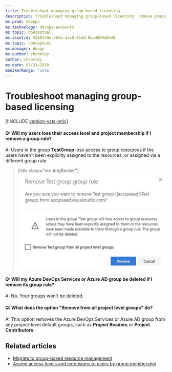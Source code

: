 ```yaml
---
title: Troubleshoot managing group-based licensing
description: Troubleshoot managing group-based licensing: remove group, remove group rule, user access level, and project membership
ms.prod: devops
ms.technology: devops-accounts
ms.topic: conceptual
ms.assetid: 5288549e-30cb-4ac0-81dd-8ba4890e8448
ms.topic: conceptual
ms.manager: douge
ms.author: chcomley
author: chcomley
ms.date: 03/21/2018
monikerRange: 'vsts'
---
```


# Troubleshoot managing group-based licensing

[!INCLUDE [version-vsts-only](../../_shared/version-vsts-only.md)]

#### Q: Will my users lose their access level and project membership if I remove a group rule?

A: Users in the group **TestGroup** lose access to group resources if the users haven't been explicitly assigned to the resources, or assigned via a different group rule.

> [!div class="mx-imgBorder"]
![remove-test-group-group-rule-managing_group-based-licensing](_img/faq/remove-test-group-rule.png)

#### Q: Will my Azure DevOps Services or Azure AD group be deleted if I remove its group rule?

A: No. Your groups won't be deleted.

#### Q: What does the option "Remove <group> from all project level groups" do?

A: This option removes the Azure DevOps Services or Azure AD group from any project-level default groups, such as **Project Readers** or **Project Contributors**.

## Related articles

- [Migrate to group-based resource management](migrate-to-group-based-resource-management-in-vsts.md)
- [Assign access levels and extensions to users by group membership](assign-access-levels-and-extensions-by-group-membership.md)